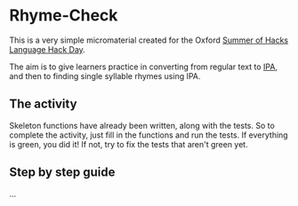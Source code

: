 # Rhyme-Check

This is a very simple micromaterial created for the Oxford [Summer of Hacks](https://summerofhacks.io) [Language Hack Day](https://summerofhacks.io/#2019:3-language-hackday).

The aim is to give learners practice in converting from regular text to [IPA](https://en.wikipedia.org/wiki/International_Phonetic_Alphabet), and then to finding
single syllable rhymes using IPA.

## The activity

Skeleton functions have already been written, along with the tests. So to complete
the activity, just fill in the functions and run the tests. If everything is
green, you did it! If not, try to fix the tests that aren't green yet.

## Step by step guide
...
